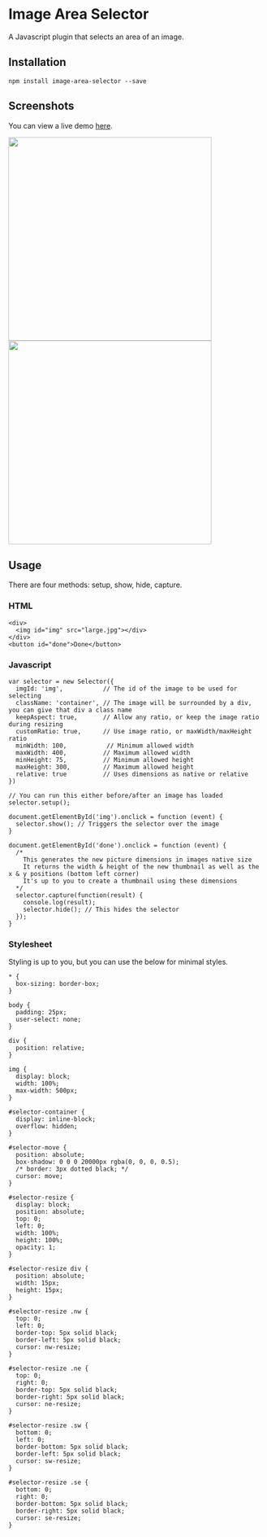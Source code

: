 # Image Area Selector
A Javascript plugin that selects an area of an image.

## Installation
``npm install image-area-selector --save``

## Screenshots
You can view a live demo [here](http://www.iamrobert.co.uk/projects).

<img src="https://media.giphy.com/media/20NWtoZW4edhWESmyw/giphy.gif" width="400"> <img src="https://media.giphy.com/media/8FJe2UCtlvv2TMorMx/giphy.gif" width="400">

## Usage
There are four methods: setup, show, hide, capture.

### HTML
~~~~
<div>
  <img id="img" src="large.jpg"></div>
</div>
<button id="done">Done</button>
~~~~

### Javascript
~~~
var selector = new Selector({
  imgId: 'img',           // The id of the image to be used for selecting
  className: 'container', // The image will be surrounded by a div, you can give that div a class name
  keepAspect: true,       // Allow any ratio, or keep the image ratio during resizing
  customRatio: true,      // Use image ratio, or maxWidth/maxHeight ratio
  minWidth: 100,           // Minimum allowed width
  maxWidth: 400,          // Maximum allowed width
  minHeight: 75,          // Minimum allowed height
  maxHeight: 300,         // Maximum allowed height
  relative: true          // Uses dimensions as native or relative
})

// You can run this either before/after an image has loaded
selector.setup();

document.getElementById('img').onclick = function (event) {
  selector.show(); // Triggers the selector over the image
}

document.getElementById('done').onclick = function (event) {
  /*
    This generates the new picture dimensions in images native size
    It returns the width & height of the new thumbnail as well as the x & y positions (bottom left corner)
    It's up to you to create a thumbnail using these dimensions
  */
  selector.capture(function(result) {
    console.log(result);
    selector.hide(); // This hides the selector
  });
}
~~~~

### Stylesheet
Styling is up to you, but you can use the below for minimal styles.
~~~
* {
  box-sizing: border-box;
}

body {
  padding: 25px;
  user-select: none;
}

div {
  position: relative;
}

img {
  display: block;
  width: 100%;
  max-width: 500px;
}

#selector-container {
  display: inline-block;
  overflow: hidden;
}

#selector-move {
  position: absolute;
  box-shadow: 0 0 0 20000px rgba(0, 0, 0, 0.5);
  /* border: 3px dotted black; */
  cursor: move;
}

#selector-resize {
  display: block;
  position: absolute;
  top: 0;
  left: 0;
  width: 100%;
  height: 100%;
  opacity: 1;
}

#selector-resize div {
  position: absolute;
  width: 15px;
  height: 15px;
}

#selector-resize .nw {
  top: 0;
  left: 0;
  border-top: 5px solid black;
  border-left: 5px solid black;
  cursor: nw-resize;
}

#selector-resize .ne {
  top: 0;
  right: 0;
  border-top: 5px solid black;
  border-right: 5px solid black;
  cursor: ne-resize;
}

#selector-resize .sw {
  bottom: 0;
  left: 0;
  border-bottom: 5px solid black;
  border-left: 5px solid black;
  cursor: sw-resize;
}

#selector-resize .se {
  bottom: 0;
  right: 0;
  border-bottom: 5px solid black;
  border-right: 5px solid black;
  cursor: se-resize;
}
~~~
